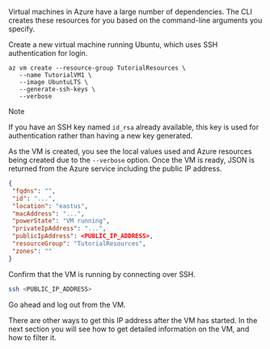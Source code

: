 Virtual machines in Azure have a large number of dependencies. The CLI creates these resources for you based on the command-line arguments you specify.

Create a new virtual machine running Ubuntu, which uses SSH authentication for login.

   ```azurecli
   az vm create --resource-group TutorialResources \
      --name TutorialVM1 \
      --image UbuntuLTS \
      --generate-ssh-keys \
      --verbose 
   ```
   > [!NOTE]
   > If you have an SSH key named `id_rsa` already available, this key is used for authentication rather than having a new key generated.

As the VM is created, you see the local values used and Azure resources being created due to the `--verbose` option. Once the VM is ready, JSON is returned from the Azure service including the public IP address.

   ```json
   {
    "fqdns": "",
    "id": "...",
    "location": "eastus",
    "macAddress": "...",
    "powerState": "VM running",
    "privateIpAddress": "...",
    "publicIpAddress": <PUBLIC_IP_ADDRESS>,
    "resourceGroup": "TutorialResources",
    "zones": ""
   }
   ```

Confirm that the VM is running by connecting over SSH.

   ```bash
   ssh <PUBLIC_IP_ADDRESS>
   ```

Go ahead and log out from the VM.

There are other ways to get this IP address after the VM has started. In the next section you will see how to get detailed information on the VM, and how to filter it.
